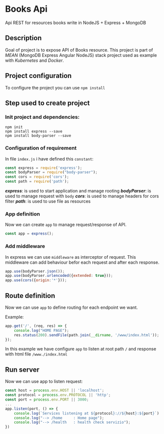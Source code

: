 # Books Api

Api REST for resources books write in NodeJS + Express + MongoDB

## Description

Goal of project is to expose API of Books resource.
This project is part of _MEAN_ (MongoDB Express Angular NodeJS) stack project used as example with _Kubernetes_ and _Docker_.

## Project configuration

To configure the project you can use `npm install` 


## Step used to create project

### Init project and dependencies:

```shell
npm init
npm install express --save
npm install body-parser --save
```

### Configuration of requirement

In file `index.js` i have defined this `constant`:

```javascript
const express = require('express');
const bodyParser = require("body-parser");
const cors = require('cors');
const path = require('path');
```

***express***: is used to start application and manage rooting
***bodyParser***: is used to manage request with `body` 
***cors***: is used to manage headers for cors filter
***path***: is used to use file as resources

### App definition

Now we can create `app` to manage request/response of API.

```javascript
const app = express();
```

### Add middleware

In express we can use `middleware` as interceptor of request. This middleware can add behaviour befor each request and after each response.

```javascript
app.use(bodyParser.json());
app.use(bodyParser.urlencoded({extended: true}));
app.use(cors({origin:'*'}));
```

## Route definition 

Now we can use `app` to define routing for each endpoint we want.

Example:

```javascript
app.get('/', (req, res) => {
    console.log("HOME PAGE");
    res.status(200).sendFile(path.join(__dirname, '/www/index.html'));
});
```

In this example we have configure `app` to listen at root path `/` and response with html file `/www./index.html`

## Run server

Now we can use app to listen request:

```javascript
const host = process.env.HOST || 'localhost';
const protocol = process.env.PROTOCOL || 'http';
const port = process.env.PORT || 3000;
...
app.listen(port, () => {
    console.log(`Services listening at ${protocol}://${host}:${port}`)
    console.log("--> /home     : Home page");
    console.log("--> /health   : health check servizio");
})
```





